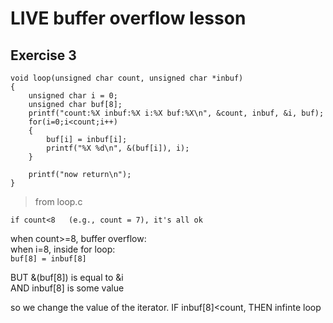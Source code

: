 # LIVE buffer overflow lesson
## Exercise 3

```
void loop(unsigned char count, unsigned char *inbuf)
{
	unsigned char i = 0;
	unsigned char buf[8];
	printf("count:%X inbuf:%X i:%X buf:%X\n", &count, inbuf, &i, buf);
	for(i=0;i<count;i++)
	{
		buf[i] = inbuf[i];
		printf("%X %d\n", &(buf[i]), i);
	}

	printf("now return\n");
}
```
> from loop.c

`if count<8   (e.g., count = 7), it's all ok`

when count>=8, buffer overflow:<br>
	when i=8, inside for loop:<br>
		`buf[8] = inbuf[8]`

BUT &(buf[8]) is equal to &i <br>
AND inbuf[8] is some value<br>

so we change the value of the iterator. IF inbuf[8]<count, THEN infinte loop